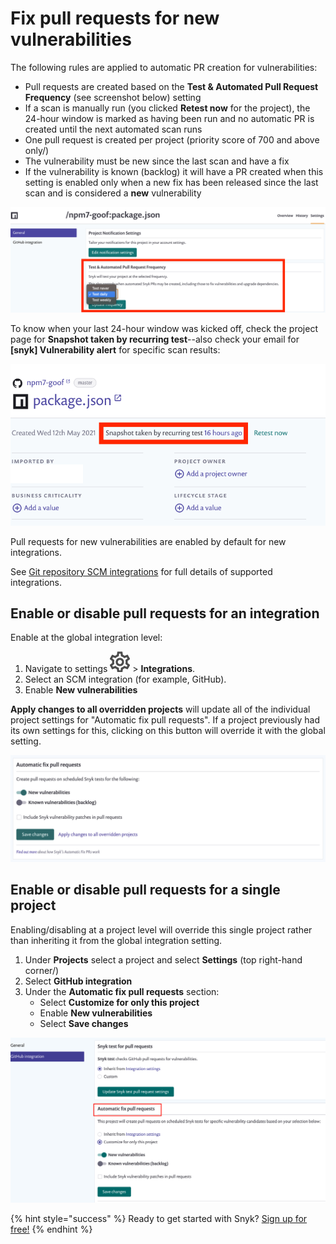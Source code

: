 # Fix pull requests for new vulnerabilities

The following rules are applied to automatic PR creation for vulnerabilities:

* Pull requests are created based on the **Test & Automated Pull Request Frequency** \(see screenshot below\) setting
* If a scan is manually run \(you clicked **Retest now** for the project\), the 24-hour window is marked as having been run and no automatic PR is created until the next automated scan runs
* One pull request is created per project \(priority score of 700 and above only\/)
* The vulnerability must be new since the last scan and have a fix
* If the vulnerability is known \(backlog\) it will have a PR created when this setting is enabled only when a new fix has been released since the last scan and is considered a **new** vulnerability

![](../../.gitbook/assets/os1.png/)

To know when your last 24-hour window was kicked off, check the project page for **Snapshot taken by recurring test**--also check your email for **\[snyk\] Vulnerability alert** for specific scan results:

![](../../.gitbook/assets/os2.png/)

Pull requests for new vulnerabilities are enabled by default for new integrations.

See [Git repository SCM integrations](https://support.snyk.io/hc/en-us/sections/360001138098-Git-repository-SCM-integrations/) for full details of supported integrations.

## Enable or disable pull requests for an integration

Enable at the global integration level:

1. Navigate to settings ![](../../.gitbook/assets/cog_icon.png/) &gt; **Integrations**. 
2. Select an SCM integration \(for example, GitHub\). 
3. Enable **New vulnerabilities**

**Apply changes to all overridden projects** will update all of the individual project settings for "Automatic fix pull requests". If a project previously had its own settings for this, clicking on this button will override it with the global setting.

![](../../.gitbook/assets/global-pr-setting.png/)

## Enable or disable pull requests for a single project

Enabling/disabling at a project level will override this single project rather than inheriting it from the global integration setting.

1. Under **Projects** select a project and select **Settings** \(top right-hand corner\/)
2. Select **GitHub integration**
3. Under the **Automatic fix pull requests** section:
   * Select **Customize for only this project**
   * Enable **New vulnerabilities**
   * Select **Save changes**

![](../../.gitbook/assets/os3.png/)

{% hint style="success" %}
Ready to get started with Snyk? [Sign up for free!](https://snyk.io/login?cta=sign-up&loc=footer&page=support_docs_page)
{% endhint %}

